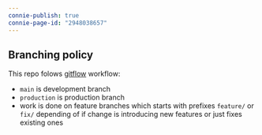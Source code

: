 ```yaml
---
connie-publish: true
connie-page-id: "2948038657"
---
```

Branching policy
-----------------

This repo folows [gitflow](https://www.atlassian.com/git/tutorials/comparing-workflows/gitflow-workflow) workflow: 

- `main` is development branch
- `production` is production branch
- work is done on feature branches which starts with prefixes `feature/` or `fix/` depending of if change is introducing new features or just fixes existing ones
